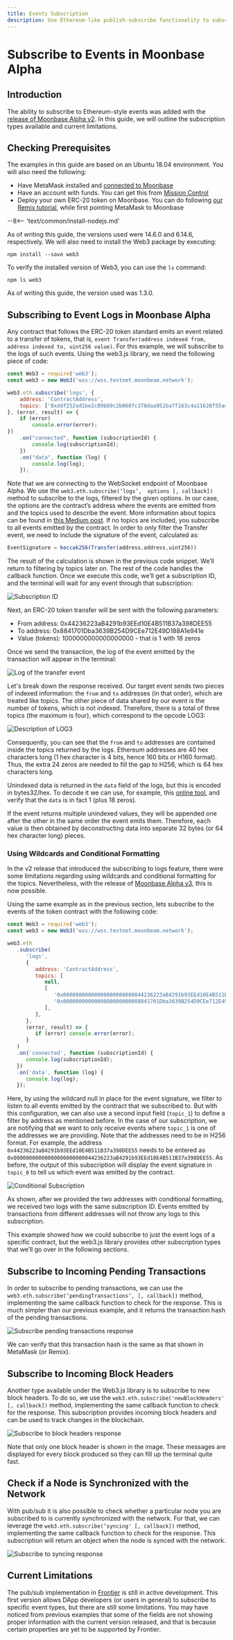 ```yaml
---
title: Events Subscription
description: Use Ethereum-like publish-subscribe functionality to subscribe to specific events on Moonbeam's Ethereum-compatible chain.
---
```


# Subscribe to Events in Moonbase Alpha

## Introduction
The ability to subscribe to Ethereum-style events was added with the [release of Moonbase Alpha v2](https://moonbeam.network/announcements/testnet-upgrade-moonbase-alpha-v2/). In this guide, we will outline the subscription types available and current limitations.

## Checking Prerequisites
The examples in this guide are based on an Ubuntu 18.04 environment. You will also need the following:

 - Have MetaMask installed and [connected to Moonbase](/getting-started/testnet/metamask/)
 - Have an account with funds. You can get this from [Mission Control](/getting-started/testnet/faucet/)
 - Deploy your own ERC-20 token on Moonbase. You can do following [our Remix tutorial](/getting-started/local-node/using-remix/), while first pointing MetaMask to Moonbase

--8<-- 'text/common/install-nodejs.md'

As of writing this guide, the versions used were 14.6.0 and 6.14.6, respectively. We will also need to install the Web3 package by executing:

```
npm install --save web3
```

To verify the installed version of Web3, you can use the `ls` command:

```
npm ls web3
```

As of writing this guide, the version used was 1.3.0. 

## Subscribing to Event Logs in Moonbase Alpha
Any contract that follows the ERC-20 token standard emits an event related to a transfer of tokens, that is, `event Transfer(address indexed from, address indexed to, uint256 value)`. For this example, we will subscribe to the logs of such events. Using the web3.js library, we need the following piece of code:

```js
const Web3 = require('web3');
const web3 = new Web3('wss://wss.testnet.moonbeam.network');

web3.eth.subscribe('logs', {
    address: 'ContractAddress',
    topics: ['0xddf252ad1be2c89b69c2b068fc378daa952ba7f163c4a11628f55a4df523b3ef']
}, (error, result) => {
    if (error)
        console.error(error);
})
    .on("connected", function (subscriptionId) {
        console.log(subscriptionId);
    })
    .on("data", function (log) {
        console.log(log);
    });
```

Note that we are connecting to the WebSocket endpoint of Moonbase Alpha. We use the `web3.eth.subscribe(‘logs’,  options [, callback])` method to subscribe to the logs, filtered by the given options. In our case, the options are the contract’s address where the events are emitted from and the topics used to describe the event. More information about topics can be found in [this Medium post](https://medium.com/mycrypto/understanding-event-logs-on-the-ethereum-blockchain-f4ae7ba50378). If no topics are included, you subscribe to all events emitted by the contract. In order to only filter the Transfer event, we need to include the signature of the event, calculated as:

```js
EventSignature = keccak256(Transfer(address,address,uint256))
```

The result of the calculation is shown in the previous code snippet. We’ll return to filtering by topics later on. The rest of the code handles the callback function. Once we execute this code, we’ll get a subscription ID, and the terminal will wait for any event through that subscription:

![Subscription ID](/images/testnet/testnet-pubsub1.png)

Next, an ERC-20 token transfer will be sent with the following parameters:

 - From address: 0x44236223aB4291b93EEd10E4B511B37a398DEE55
 - To address: 0x8841701Dba3639B254D9CEe712E49D188A1e941e
 - Value (tokens): 1000000000000000000 - that is 1 with 18 zeros

Once we send the transaction, the log of the event emitted by the transaction will appear in the terminal:

![Log of the transfer event](/images/testnet/testnet-pubsub2.png)

Let's break down the response received. Our target event sends two pieces of indexed information: the `from` and `to` addresses (in that order), which are treated like topics. The other piece of data shared by our event is the number of tokens, which is not indexed. Therefore, there is a total of three topics (the maximum is four), which correspond to the opcode LOG3:

![Description of LOG3](/images/testnet/testnet-pubsub3.png)

Consequently, you can see that the `from` and `to` addresses are contained inside the topics returned by the logs. Ethereum addresses are 40 hex characters long (1 hex character is 4 bits, hence 160 bits or H160 format). Thus, the extra 24 zeros are needed to fill the gap to H256, which is 64 hex characters long. 

Unindexed data is returned in the `data` field of the logs, but this is encoded in bytes32/hex. To decode it we can use, for example, this [online tool](https://web3-type-converter.onbrn.com/), and verify that the `data` is in fact 1 (plus 18 zeros). 

If the event returns multiple unindexed values, they will be appended one after the other in the same order the event emits them. Therefore, each value is then obtained by deconstructing data into separate 32 bytes (or 64 hex character long) pieces.

### Using Wildcards and Conditional Formatting
In the v2 release that introduced the subscribing to logs feature, there were some limitations regarding using wildcards and conditional formatting for the topics. Nevertheless, with the release of [Moonbase Alpha v3](https://www.purestake.com/news/moonbeam-network-upgrades-account-structure-to-match-ethereum/), this is now possible.

Using the same example as in the previous section, lets subscribe to the events of the token contract with the following code:

```js
const Web3 = require('web3');
const web3 = new Web3('wss://wss.testnet.moonbeam.network');

web3.eth
   .subscribe(
      'logs',
      {
         address: 'ContractAddress',
         topics: [
            null,
            [
               '0x00000000000000000000000044236223aB4291b93EEd10E4B511B37a398DEE55',
               '0x0000000000000000000000008841701Dba3639B254D9CEe712E49D188A1e941e',
            ],
         ],
      },
      (error, result) => {
         if (error) console.error(error);
      }
   )
   .on('connected', function (subscriptionId) {
      console.log(subscriptionId);
   })
   .on('data', function (log) {
      console.log(log);
   });
```

Here, by using the wildcard null in place for the event signature, we filter to listen to all events emitted by the contract that we subscribed to. But with this configuration, we can also use a second input field (`topic_1`) to define a filter by address as mentioned before. In the case of our subscription, we are notifying that we want to only receive events where `topic_1` is one of the addresses we are providing. Note that the addresses need to be in H256 format. For example, the address `0x44236223aB4291b93EEd10E4B511B37a398DEE55` needs to be entered as `0x00000000000000000000000044236223aB4291b93EEd10E4B511B37a398DEE55`. As before, the output of this subscription will display the event signature in `topic_0` to tell us which event was emitted by the contract.

![Conditional Subscription](/images/testnet/testnet-pubsub7.png)

As shown, after we provided the two addresses with conditional formatting, we received two logs with the same subscription ID. Events emitted by transactions from different addresses will not throw any logs to this subscription.

This example showed how we could subscribe to just the event logs of a specific contract, but the web3.js library provides other subscription types that we’ll go over in the following sections.

## Subscribe to Incoming Pending Transactions
In order to subscribe to pending transactions, we can use the `web3.eth.subscribe(‘pendingTransactions’, [, callback])` method, implementing the same callback function to check for the response. This is much simpler than our previous example, and it returns the transaction hash of the pending transactions.

![Subscribe pending transactions response](/images/testnet/testnet-pubsub4.png)

We can verify that this transaction hash is the same as that shown in MetaMask (or Remix).

## Subscribe to Incoming Block Headers
Another type available under the Web3.js library is to subscribe to new block headers. To do so, we use the `web3.eth.subscribe('newBlockHeaders' [, callback])` method, implementing the same callback function to check for the response. This subscription provides incoming block headers and can be used to track changes in the blockchain.

![Subscribe to block headers response](/images/testnet/testnet-pubsub5.png)

Note that only one block header is shown in the image. These messages are displayed for every block produced so they can fill up the terminal quite fast.

## Check if a Node is Synchronized with the Network
With pub/sub it is also possible to check whether a particular node you are subscribed to is currently synchronized with the network. For that, we can leverage the `web3.eth.subscribe(‘syncing' [, callback])` method, implementing the same callback function to check for the response. This subscription will return an object when the node is synced with the network.

![Subscribe to syncing response](/images/testnet/testnet-pubsub6.png)

## Current Limitations
The pub/sub implementation in [Frontier](https://github.com/paritytech/frontier) is still in active development. This first version allows DApp developers (or users in general) to subscribe to specific event types, but there are still some limitations. You may have noticed from previous examples that some of the fields are not showing proper information with the current version released, and that is because certain properties are yet to be supported by Frontier.



